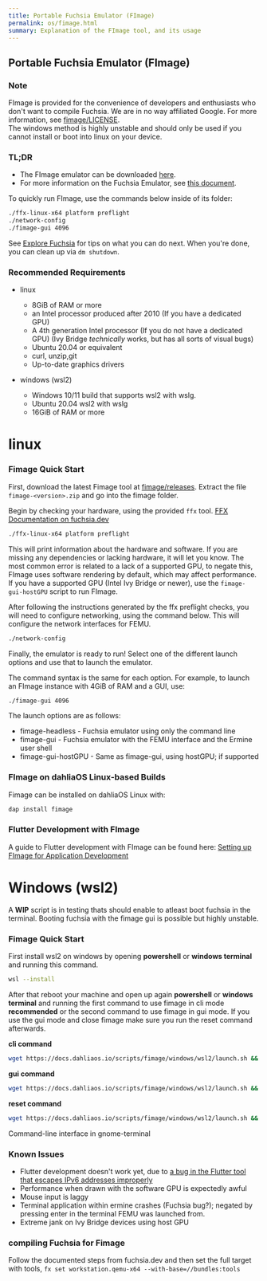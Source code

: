 ```yaml
---
title: Portable Fuchsia Emulator (FImage)
permalink: os/fimage.html
summary: Explanation of the FImage tool, and its usage
---
```

## Portable Fuchsia Emulator (FImage)
### Note
FImage is provided for the convenience of developers and enthusiasts who don't want to compile Fuchsia.
We are in no way affiliated Google. For more information, see [fimage/LICENSE](https://github.com/dahliaOS/fimage/blob/master/LICENSE).                 
The windows method is highly unstable and should only be used if you cannot install or boot into linux on your device.

### TL;DR
* The FImage emulator can be downloaded [here](https://github.com/dahliaOS/fimage/releases).
* For more information on the Fuchsia Emulator, see [this document](https://fuchsia.dev/fuchsia-src/concepts/emulator).

To quickly run FImage, use the commands below inside of its folder:
```bash
./ffx-linux-x64 platform preflight
./network-config
./fimage-gui 4096
```

See [Explore Fuchsia](https://fuchsia.dev/fuchsia-src/get-started/explore_fuchsia) for tips on what you can do next.
When you're done, you can clean up via `dm shutdown`.

### Recommended Requirements
* linux
    * 8GiB of RAM or more
    * an Intel processor produced after 2010 (If you have a dedicated GPU)
    * A 4th generation Intel processor (If you do not have a dedicated GPU) (Ivy Bridge *technically* works, but has all sorts of visual bugs)
    * Ubuntu 20.04 or equivalent
    * curl, unzip,git
    * Up-to-date graphics drivers

* windows (wsl2)
    * Windows 10/11 build that supports wsl2 with wslg.
    * Ubuntu 20.04 wsl2 with wslg
    * 16GiB of RAM or more

# linux

### Fimage Quick Start
First, download the latest Fimage tool at [fimage/releases](https://github.com/dahliaOS/fimage/releases).
Extract the file `fimage-<version>.zip` and go into the fimage folder. 

Begin by checking your hardware, using the provided `ffx` tool. [FFX Documentation on fuchsia.dev](https://fuchsia.dev/fuchsia-src/reference/tools/sdk/ffx)
```bash
./ffx-linux-x64 platform preflight
```
This will print information about the hardware and software. If you are missing any dependencies or lacking hardware, it will let you know. The most common error is related to a lack of a supported GPU, to negate this, FImage uses software rendering by default, which may affect performance. If you have a supported GPU (Intel Ivy Bridge or newer), use the `fimage-gui-hostGPU` script to run FImage.

After following the instructions generated by the ffx preflight checks, you will need to configure networking, using the command below. This will configure the network interfaces for FEMU.
```bash
./network-config
```
Finally, the emulator is ready to run! Select one of the different launch options and use that to launch the emulator.

The command syntax is the same for each option. For example, to launch an FImage instance with 4GiB of RAM and a GUI, use:
```bash
./fimage-gui 4096
```
The launch options are as follows:
* fimage-headless - Fuchsia emulator using only the command line
* fimage-gui - Fuchsia emulator with the FEMU interface and the Ermine user shell
* fimage-gui-hostGPU - Same as fimage-gui, using hostGPU; if supported

### FImage on dahliaOS Linux-based Builds

Fimage can be installed on dahliaOS Linux with:
```bash
dap install fimage
```

### Flutter Development with FImage
A guide to Flutter development with FImage can be found here: [Setting up FImage for Application Development](/developer/fimage-setup)


# Windows (wsl2)

A **WIP** script is in testing thats should enable to atleast boot fuchsia in the terminal. Booting fuchsia with the fimage gui is possible but highly unstable.

### Fimage Quick Start

First install wsl2 on windows by opening **powershell** or **windows terminal** and running this command.
```bash
wsl --install
```

After that reboot your machine and open up again  **powershell** or **windows terminal** and running the first command to use fimage in cli mode **recommended** or the second command to use fimage in gui mode. If you use the gui mode and close fimage make sure you run the reset command afterwards.

**cli command**
```bash
wget https://docs.dahliaos.io/scripts/fimage/windows/wsl2/launch.sh && sudo chmod +x launch.sh; sudo ./launch.sh -cli
```

**gui command**
```bash
wget https://docs.dahliaos.io/scripts/fimage/windows/wsl2/launch.sh && sudo chmod +x launch.sh; sudo ./launch.sh -gui
```

**reset command**
```bash
wget https://docs.dahliaos.io/scripts/fimage/windows/wsl2/launch.sh && sudo chmod +x launch.sh; sudo ./launch.sh -reset
```

Command-line interface in gnome-terminal
### Known Issues
* Flutter development doesn't work yet, due to [a bug in the Flutter tool that escapes IPv6 addresses improperly](https://bugs.fuchsia.dev/p/fuchsia/issues/detail?id=77566)
* Performance when drawn with the software GPU is expectedly awful
* Mouse input is laggy
* Terminal application within ermine crashes (Fuchsia bug?); negated by pressing enter in the terminal FEMU was launched from.
* Extreme jank on Ivy Bridge devices using host GPU

### compiling Fuchsia for Fimage
Follow the documented steps from fuchsia.dev and then set the full target with tools, `fx set workstation.qemu-x64 --with-base=//bundles:tools`
